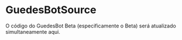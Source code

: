 # GuedesBotSource
O código do GuedesBot Beta (especificamente o Beta) será atualizado simultaneamente aqui.
